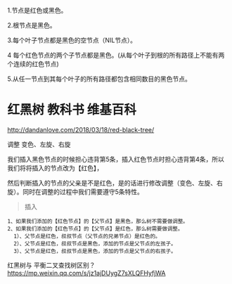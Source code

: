 1.节点是红色或黑色。

2.根节点是黑色。

3.每个叶子节点都是黑色的空节点（NIL节点）。

4 每个红色节点的两个子节点都是黑色。(从每个叶子到根的所有路径上不能有两个连续的红色节点)

5.从任一节点到其每个叶子的所有路径都包含相同数目的黑色节点。

# 红黑树 教科书 维基百科

http://dandanlove.com/2018/03/18/red-black-tree/

调整 变色、左旋、右旋

我们插入黑色节点的时候担心违背第5条，插入红色节点时担心违背第4条，所以我们将将插入的节点改为【红色】，

然后判断插入的节点的父亲是不是红色，是的话进行修改调整（变色、左旋、右旋）。同时在调整的过程中我们需要遵守5条特性。

> 插入
```
1、如果我们添加的【红色节点】的【父节点】是黑色，那么树不需要做调整。
2、如果我们添加的【红色节点】的【父节点】是红色，那么树需要做调整。
  1）、父节点是红色，叔叔节点（父节点的兄弟节点）是红色的。
  2）、父节点是红色，叔叔节点是黑色，添加的节点是父节点的左孩子。
  3）、父节点是红色，叔叔节点是黑色，添加的节点是父节点的右孩子。
```  
  
  
  
  
  
  
  
  
  
  
红黑树与 平衡二叉查找树区别？ https://mp.weixin.qq.com/s/jz1ajDUygZ7sXLQFHyfjWA


